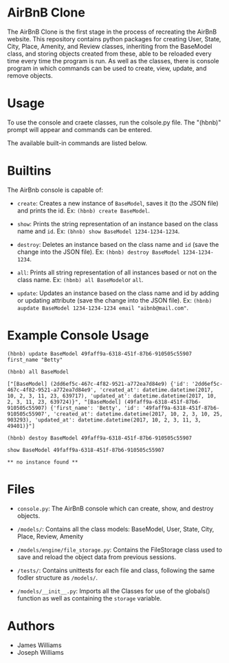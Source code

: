# AirBnB Clone

The AirBnB Clone is the first stage in the process of recreating the AirBnB website. This repository contains python packages for creating User, State, City, Place, Amenity, and Review classes, inheriting from the BaseModel class, and storing objects created from these, able to be reloaded every time every time the program is run. As well as the classes, there is console program in which commands can be used to create, view, update, and remove objects.

# Usage

To use the console and craete classes, run the colsole.py file. The "(hbnb)" prompt will appear and commands can be entered.

The available built-in commands are listed below.

# Builtins
The AirBnb console is capable of:

* `create`: Creates a new instance of `BaseModel`, saves it (to the JSON file) and prints the id. Ex: `(hbnb) create BaseModel`.

* `show`: Prints the string representation of an instance based on the class name and `id`. Ex: `(bhnb) show BaseModel 1234-1234-1234`.

* `destroy`: Deletes an instance based on the class name and `id` (save the change into the JSON file). Ex: `(hbnb) destroy BaseModel 1234-1234-1234`.

* `all`: Prints all string representation of all instances based or not on the class name. Ex: `(hbnb) all BaseModel`or `all`.

* `update`: Updates an instance based on the class name and id by adding or updating attribute (save the change into the JSON file). Ex: `(hbnb) aupdate BaseModel 1234-1234-1234 email "aibnb@mail.com"`.

# Example Console Usage

`(hbnb) update BaseModel 49faff9a-6318-451f-87b6-910505c55907 first_name "Betty"`

`(hbnb) all BaseModel`

`["[BaseModel] (2dd6ef5c-467c-4f82-9521-a772ea7d84e9) {'id': '2dd6ef5c-467c-4f82-9521-a772ea7d84e9', 'created_at': datetime.datetime(2017, 10, 2, 3, 11, 23, 639717), 'updated_at': datetime.datetime(2017, 10, 2, 3, 11, 23, 639724)}", "[BaseModel] (49faff9a-6318-451f-87b6-910505c55907) {'first_name': 'Betty', 'id': '49faff9a-6318-451f-87b6-910505c55907', 'created_at': datetime.datetime(2017, 10, 2, 3, 10, 25, 903293), 'updated_at': datetime.datetime(2017, 10, 2, 3, 11, 3, 49401)}"]`

`(hbnb) destoy BaseModel 49faff9a-6318-451f-87b6-910505c55907`

`show BaseModel 49faff9a-6318-451f-87b6-910505c55907`

`** no instance found **`


# Files

* `console.py`: The AirBnB console which can create, show, and destroy objects.

* `/models/`: Contains all the class models: BaseModel, User, State, City, Place, Review, Amenity

* `/models/engine/file_storage.py`: Contains the FileStorage class used to save and reload the object data from previous sessions.

* `/tests/`: Contains unittests for each file and class, following the same fodler structure as `/models/`.

* `/models/__init__.py`: Imports all the Classes for use of the globals() function as well as containing the `storage` variable.

# Authors

* James Williams
* Joseph Williams
